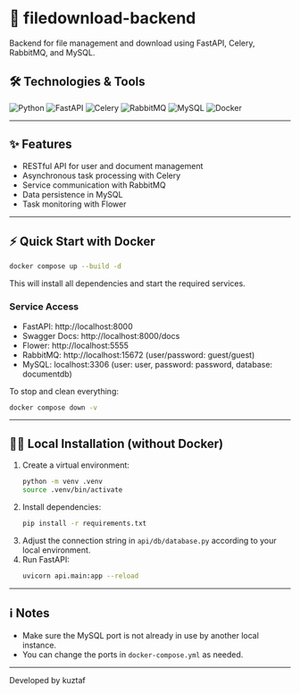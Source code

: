 # 🚀 filedownload-backend

Backend for file management and download using FastAPI, Celery, RabbitMQ, and MySQL.

## 🛠 Technologies & Tools

![Python](https://img.shields.io/badge/-Python-3776AB?style=flat-square&logo=python&logoColor=white)
![FastAPI](https://img.shields.io/badge/-FastAPI-009688?style=flat-square&logo=fastapi&logoColor=white)
![Celery](https://img.shields.io/badge/-Celery-37814A?style=flat-square&logo=celery&logoColor=white)
![RabbitMQ](https://img.shields.io/badge/-RabbitMQ-FF6600?style=flat-square&logo=rabbitmq&logoColor=white)
![MySQL](https://img.shields.io/badge/-MySQL-4479A1?style=flat-square&logo=mysql&logoColor=white)
![Docker](https://img.shields.io/badge/-Docker-2496ED?style=flat-square&logo=docker&logoColor=white)

---

## ✨ Features

- RESTful API for user and document management
- Asynchronous task processing with Celery
- Service communication with RabbitMQ
- Data persistence in MySQL
- Task monitoring with Flower

---

## ⚡ Quick Start with Docker

```bash
docker compose up --build -d
```

This will install all dependencies and start the required services.

### Service Access

- FastAPI: http://localhost:8000
- Swagger Docs: http://localhost:8000/docs
- Flower: http://localhost:5555
- RabbitMQ: http://localhost:15672 (user/password: guest/guest)
- MySQL: localhost:3306 (user: user, password: password, database: documentdb)

To stop and clean everything:

```bash
docker compose down -v
```

---

## 🧑‍💻 Local Installation (without Docker)

1. Create a virtual environment:
   ```bash
   python -m venv .venv
   source .venv/bin/activate
   ```
2. Install dependencies:
   ```bash
   pip install -r requirements.txt
   ```
3. Adjust the connection string in `api/db/database.py` according to your local environment.
4. Run FastAPI:
   ```bash
   uvicorn api.main:app --reload
   ```

---

## ℹ️ Notes

- Make sure the MySQL port is not already in use by another local instance.
- You can change the ports in `docker-compose.yml` as needed.

---

Developed by kuztaf
